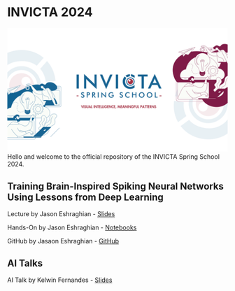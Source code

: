 # INVICTA 2024
![INVICTA2024](INVICTA2024_banner.png)
Hello and welcome to the official repository of the INVICTA Spring School 2024.



## Training Brain-Inspired Spiking Neural Networks Using Lessons from Deep Learning
Lecture by Jason Eshraghian - [Slides](brain-snn/slides/slides.pdf)

Hands-On by Jason Eshraghian - [Notebooks](brain-snn/notebooks)

GitHub by Jasaon Eshraghian - [GitHub](https://github.com/jeshraghian/invicta-spring-school)



## AI Talks
AI Talk by Kelwin Fernandes - [Slides](invicta-2024/ai-talks/KelwinFernandes/slides.pdf)
